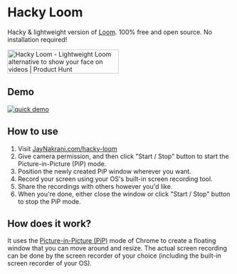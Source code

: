 # Hacky Loom

Hacky & lightweight version of [Loom](http://loom.com). 100% free and open source. No installation required!


<a href="https://www.producthunt.com/posts/hacky-loom?embed=true&utm_source=badge-featured&utm_medium=badge&utm_souce=badge-hacky&#0045;loom" target="_blank"><img src="https://api.producthunt.com/widgets/embed-image/v1/featured.svg?post_id=499497&theme=light" alt="Hacky&#0032;Loom - Lightweight&#0032;Loom&#0032;alternative&#0032;to&#0032;show&#0032;your&#0032;face&#0032;on&#0032;videos | Product Hunt" style="width: 250px; height: 54px;" width="250" height="54" /></a>



## Demo

[![quick demo](https://img.youtube.com/vi/nZNEOm0W8s0/maxresdefault.jpg)](https://www.youtube.com/watch?v=nZNEOm0W8s0)

## How to use

1. Visit [JayNakrani.com/hacky-loom](https://JayNakrani.com/hacky-loom)
1. Give camera permission, and then click "Start / Stop" button to start the Picture-in-Picture (PiP) mode.
1. Position the newly created PiP window wherever you want.
1. Record your screen using your OS's built-in screen recording tool.
1. Share the recordings with others however you'd like.
1. When you're done, either close the window or click "Start / Stop" button to stop the PiP mode.

## How does it work?

It uses the [Picture-in-Picture (PiP)](https://developer.chrome.com/blog/watch-video-using-picture-in-picture) mode
of Chrome to create a floating window that you can move around and resize. The actual screen recording can be done by
the screen recorder of your choice (including the built-in screen recorder of your OS).
